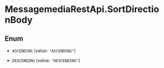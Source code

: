 # MessagemediaRestApi.SortDirectionBody

## Enum


* `ASCENDING` (value: `"ASCENDING"`)

* `DESCENDING` (value: `"DESCENDING"`)


